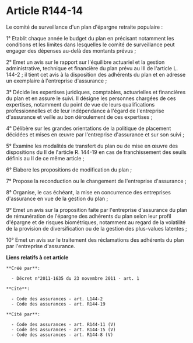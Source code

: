 # Article R144-14

Le comité de surveillance d'un plan d'épargne retraite populaire : 

1° Etablit chaque année le budget du plan en précisant notamment les conditions et les limites dans lesquelles le comité de
surveillance peut engager des dépenses au-delà des montants prévus ; 

2° Emet un avis sur le rapport sur l'équilibre actuariel et la gestion administrative, technique et financière du plan prévu
au III de l'article L. 144-2 ; il tient cet avis à la disposition des adhérents du plan et en adresse un exemplaire à
l'entreprise d'assurance ; 

3° Décide les expertises juridiques, comptables, actuarielles et financières du plan et en assure le suivi. Il désigne les
personnes chargées de ces expertises, notamment du point de vue de leurs qualifications professionnelles et de leur
indépendance à l'égard de l'entreprise d'assurance et veille au bon déroulement de ces expertises ; 

4° Délibère sur les grandes orientations de la politique de placement décidées et mises en œuvre par l'entreprise d'assurance
et sur son suivi ; 

5° Examine les modalités de transfert du plan ou de mise en œuvre des dispositions du II de l'article R. 144-19 en cas de
franchissement des seuils définis au II de ce même article ; 

6° Elabore les propositions de modification du plan ; 

7° Propose la reconduction ou le changement de l'entreprise d'assurance ; 

8° Organise, le cas échéant, la mise en concurrence des entreprises d'assurance en vue de la gestion du plan ; 

9° Emet un avis sur la proposition faite par l'entreprise d'assurance du plan de rémunération de l'épargne des adhérents du
plan selon leur profil d'épargne et de risques biométriques, notamment au regard de la volatilité de la provision de
diversification ou de la gestion des plus-values latentes ; 

10° Emet un avis sur le traitement des réclamations des adhérents du plan par l'entreprise d'assurance.

**Liens relatifs à cet article**

	**Créé par**:

	  - Décret n°2011-1635 du 23 novembre 2011 - art. 1

	**Cite**:

	  - Code des assurances - art. L144-2
	  - Code des assurances - art. R144-19

	**Cité par**:

	  - Code des assurances - art. R144-11 (V)
	  - Code des assurances - art. R144-15 (V)
	  - Code des assurances - art. R144-8 (V)
